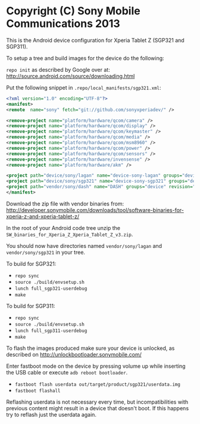 Copyright (C) Sony Mobile Communications 2013
=============================================

This is the Android device configuration for Xperia Tablet Z (SGP321 and SGP311).

To setup a tree and build images for the device do the following:

`repo init` as described by Google over at:
http://source.android.com/source/downloading.html

Put the following snippet in `.repo/local_manifests/sgp321.xml`:

```xml
<?xml version="1.0" encoding="UTF-8"?>
<manifest>
<remote  name="sony" fetch="git://github.com/sonyxperiadev/" />

<remove-project name="platform/hardware/qcom/camera" />
<remove-project name="platform/hardware/qcom/display" />
<remove-project name="platform/hardware/qcom/keymaster" />
<remove-project name="platform/hardware/qcom/media" />
<remove-project name="platform/hardware/qcom/msm8960" />
<remove-project name="platform/hardware/qcom/power" />
<remove-project name="platform/hardware/qcom/sensors" />
<remove-project name="platform/hardware/invensense" />
<remove-project name="platform/hardware/akm" />

<project path="device/sony/lagan" name="device-sony-lagan" groups="device" remote="sony" revision="master" />
<project path="device/sony/sgp321" name="device-sony-sgp321" groups="device" remote="sony" revision="master" />
<project path="vendor/sony/dash" name="DASH" groups="device" revision="master" remote="sony" />
</manifest>
```

Download the zip file with vendor binaries from:
http://developer.sonymobile.com/downloads/tool/software-binaries-for-xperia-z-and-xperia-tablet-z/

In the root of your Android code tree unzip the `SW_binaries_for_Xperia_Z_Xperia_Tablet_Z_v3.zip`.

You should now have directories named `vendor/sony/lagan` and `vendor/sony/sgp321` in your tree.

To build for SGP321:

* `repo sync`
* `source ./build/envsetup.sh`
* `lunch full_sgp321-userdebug`
* `make`

To build for SGP311:

* `repo sync`
* `source ./build/envsetup.sh`
* `lunch full_sgp311-userdebug`
* `make`

To flash the images produced make sure your device is unlocked, as described on
http://unlockbootloader.sonymobile.com/

Enter fastboot mode on the device by pressing volume up while inserting the USB
cable or execute `adb reboot bootloader`.

* `fastboot flash userdata out/target/product/sgp321/userdata.img`
* `fastboot flashall`

Reflashing userdata is not necessary every time, but incompatibilities with
previous content might result in a device that doesn't boot. If this happens
try to reflash just the userdata again.
